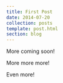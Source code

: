 ```yaml
---
title: First Post
date: 2014-07-20
collection: posts
template: post.html
section: blog
---
```


More coming soon!

More more more!

Even more!
